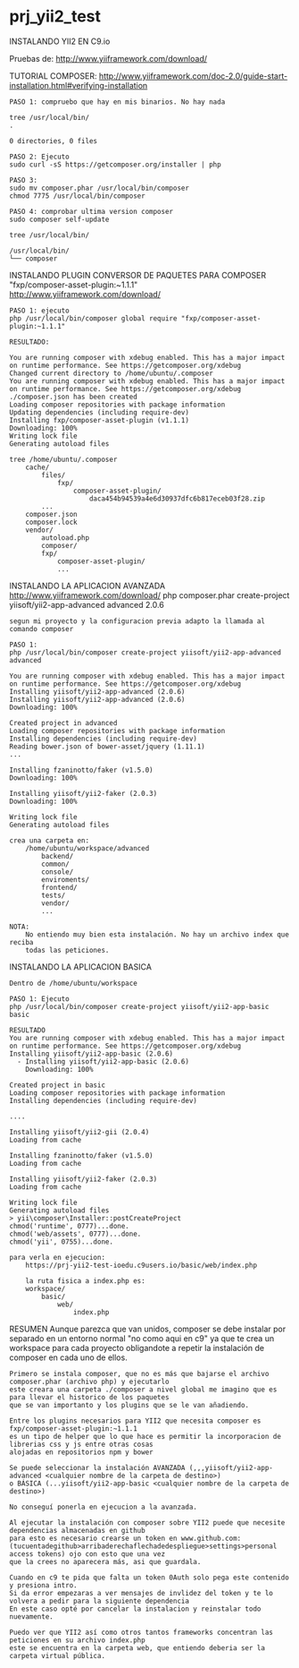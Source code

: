 # prj_yii2_test
INSTALANDO YII2 EN C9.io

Pruebas de: http://www.yiiframework.com/download/


TUTORIAL COMPOSER:
    http://www.yiiframework.com/doc-2.0/guide-start-installation.html#verifying-installation

    PASO 1: compruebo que hay en mis binarios. No hay nada
    
    tree /usr/local/bin/
    .
    
    0 directories, 0 files
    
    PASO 2: Ejecuto 
    sudo curl -sS https://getcomposer.org/installer | php
    
    PASO 3: 
    sudo mv composer.phar /usr/local/bin/composer
    chmod 7775 /usr/local/bin/composer 

    PASO 4: comprobar ultima version composer
    sudo composer self-update

    tree /usr/local/bin/
    
    /usr/local/bin/
    └── composer
    
INSTALANDO PLUGIN CONVERSOR DE PAQUETES PARA COMPOSER "fxp/composer-asset-plugin:~1.1.1"
    http://www.yiiframework.com/download/
    
    PASO 1: ejecuto
    php /usr/local/bin/composer global require "fxp/composer-asset-plugin:~1.1.1"
    
    RESULTADO:
    
    You are running composer with xdebug enabled. This has a major impact on runtime performance. See https://getcomposer.org/xdebug
    Changed current directory to /home/ubuntu/.composer
    You are running composer with xdebug enabled. This has a major impact on runtime performance. See https://getcomposer.org/xdebug
    ./composer.json has been created
    Loading composer repositories with package information
    Updating dependencies (including require-dev)
    Installing fxp/composer-asset-plugin (v1.1.1)
    Downloading: 100%         
    Writing lock file
    Generating autoload files

    tree /home/ubuntu/.composer
        cache/
            files/
                fxp/
                    composer-asset-plugin/
                        daca454b94539a4e6d30937dfc6b817eceb03f28.zip
            ...
        composer.json
        composer.lock
        vendor/
            autoload.php
            composer/
            fxp/
                composer-asset-plugin/
                ...
                
INSTALANDO LA APLICACION AVANZADA 
    http://www.yiiframework.com/download/
    php composer.phar create-project yiisoft/yii2-app-advanced advanced 2.0.6
    
    segun mi proyecto y la configuracion previa adapto la llamada al comando composer
    
    PASO 1: 
    php /usr/local/bin/composer create-project yiisoft/yii2-app-advanced advanced
    
    You are running composer with xdebug enabled. This has a major impact on runtime performance. See https://getcomposer.org/xdebug
    Installing yiisoft/yii2-app-advanced (2.0.6)
    Installing yiisoft/yii2-app-advanced (2.0.6)
    Downloading: 100%         
    
    Created project in advanced
    Loading composer repositories with package information
    Installing dependencies (including require-dev)
    Reading bower.json of bower-asset/jquery (1.11.1)
    ...
    
    Installing fzaninotto/faker (v1.5.0)
    Downloading: 100%         

    Installing yiisoft/yii2-faker (2.0.3)
    Downloading: 100%         

    Writing lock file
    Generating autoload files    

    crea una carpeta en:
        /home/ubuntu/workspace/advanced
            backend/
            common/
            console/
            enviroments/
            frontend/
            tests/
            vendor/
            ...
        
    NOTA:
        No entiendo muy bien esta instalación. No hay un archivo index que reciba
        todas las peticiones.
        
INSTALANDO LA APLICACION BASICA  

    Dentro de /home/ubuntu/workspace
    
    PASO 1: Ejecuto
    php /usr/local/bin/composer create-project yiisoft/yii2-app-basic basic
    
    RESULTADO
    You are running composer with xdebug enabled. This has a major impact on runtime performance. See https://getcomposer.org/xdebug
    Installing yiisoft/yii2-app-basic (2.0.6)
      - Installing yiisoft/yii2-app-basic (2.0.6)
        Downloading: 100%         
    
    Created project in basic
    Loading composer repositories with package information
    Installing dependencies (including require-dev)
    
    ....
    
    Installing yiisoft/yii2-gii (2.0.4)
    Loading from cache
    
    Installing fzaninotto/faker (v1.5.0)
    Loading from cache
    
    Installing yiisoft/yii2-faker (2.0.3)
    Loading from cache

    Writing lock file
    Generating autoload files
    > yii\composer\Installer::postCreateProject
    chmod('runtime', 0777)...done.
    chmod('web/assets', 0777)...done.
    chmod('yii', 0755)...done.
    
    para verla en ejecucion:
        https://prj-yii2-test-ioedu.c9users.io/basic/web/index.php
        
        la ruta fisica a index.php es:
        workspace/
            basic/
                web/
                    index.php
                
RESUMEN
    Aunque parezca que van unidos, composer se debe instalar por separado en un entorno normal "no como aqui en c9" ya que
    te crea un workspace para cada proyecto obligandote a repetir la instalación de composer en cada uno de ellos.
    
    Primero se instala composer, que no es más que bajarse el archivo composer.phar (archivo php) y ejecutarlo
    este creara una carpeta ./composer a nivel global me imagino que es para llevar el historico de los paquetes
    que se van importanto y los plugins que se le van añadiendo.
    
    Entre los plugins necesarios para YII2 que necesita composer es fxp/composer-asset-plugin:~1.1.1
    es un tipo de helper que lo que hace es permitir la incorporacion de librerias css y js entre otras cosas
    alojadas en repositorios npm y bower
    
    Se puede seleccionar la instalación AVANZADA (,,,yiisoft/yii2-app-advanced <cualquier nombre de la carpeta de destino>) 
    o BÁSICA (...yiisoft/yii2-app-basic <cualquier nombre de la carpeta de destino>)
    
    No conseguí ponerla en ejecucion a la avanzada.
    
    Al ejecutar la instalación con composer sobre YII2 puede que necesite dependencias almacenadas en github
    para esto es necesario crearse un token en www.github.com:
    (tucuentadegithub>arribaderechaflechadedespliegue>settings>personal access tokens) ojo con esto que una vez
    que la crees no aparecera más, asi que guardala.
    
    Cuando en c9 te pida que falta un token 0Auth solo pega este contenido y presiona intro.
    Si da error empezaras a ver mensajes de invlidez del token y te lo volvera a pedir para la siguiente dependencia
    En este caso opté por cancelar la instalacion y reinstalar todo nuevamente.
    
    Puedo ver que YII2 así como otros tantos frameworks concentran las peticiones en su archivo index.php
    este se encuentra en la carpeta web, que entiendo deberia ser la carpeta virtual pública.
    
    
    
    
    
    